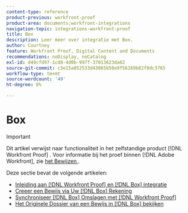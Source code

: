 ```yaml
---
content-type: reference
product-previous: workfront-proof
product-area: documents;workfront-integrations
navigation-topic: integrations-workfront-proof
title: Box
description: Leer meer over integratie met Box.
author: Courtney
feature: Workfront Proof, Digital Content and Documents
recommendations: noDisplay, noCatalog
exl-id: d49cfd97-1cd8-4d0b-997f-37013623da62
source-git-commit: c3e15a052533d43065b50a9f56169b82f8dc3765
workflow-type: tm+mt
source-wordcount: '49'
ht-degree: 0%

---
```


# Box

>[!IMPORTANT]
>
>Dit artikel verwijst naar functionaliteit in het zelfstandige product [!DNL Workfront Proof] . Voor informatie bij het proef binnen [!DNL Adobe Workfront], zie [ het Bewijzen ](../../../review-and-approve-work/proofing/proofing.md).

Deze sectie bevat de volgende artikelen:

* [Inleiding aan  [!DNL Workfront Proof]  en  [!DNL Box]  integratie](../../../workfront-proof/wp-integrations/box/introduction-to-box.md)
* [Creeer een Bewijs via Uw  [!DNL Box]  Rekening](../../../workfront-proof/wp-integrations/box/create-proof-box-account.md)
* [Synchroniseer  [!DNL Box]  Omslagen met  [!DNL Workfront Proof]](../../../workfront-proof/wp-integrations/box/sycn-box-folder.md)
* [Het Originele Dossier van een Bewijs in  [!DNL Box] bekijken](../../../workfront-proof/wp-integrations/box/view-proof-original-file-box.md)
